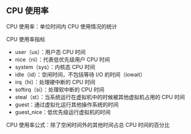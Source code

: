 ## CPU 使用率

CPU 使用率：单位时间内 CPU 使用情况的统计

CPU 使用率指标
  - user（us）：用户态 CPU 时间
  - nice（ni）：代表低优先级用户 CPU 时间
  - system（sys）：内核态 CPU 时间
  - idle（id）：空闲时间，不包括等待 I/O 的时间（iowait）
  - irq（hi）：处理硬中断的 CPU 时间
  - softirq（si）：处理软中断的 CPU 时间
  - steal（st）：当系统运行在虚拟机中的时候被其他虚拟机占用的 CPU 时间
  - guest：通过虚拟化运行其他操作系统的时间
  - guest_nice：低优先级运行虚拟机的时间

CPU 使用率公式：除了空闲时间外的其他时间占总 CPU 时间的百分比
